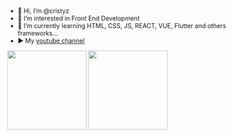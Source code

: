 - 👋 Hi, I’m @cristyz
- 👀 I’m interested in Front End Development
- 🌱 I’m currently learning HTML, CSS, JS, REACT, VUE, Flutter and others frameworks...
- ▶️ My [youtube channel](https://www.youtube.com/@devfront1672)
 
<div>
<img height="180em" src="https://github-readme-stats.vercel.app/api/top-langs/?username=cristyz&layout=compact&langs_count=6&theme=github_dark"/>


<img height="180em" src="https://github-readme-stats.vercel.app/api?username=cristyz&show_icons=true&theme=github_dark&include_all_commits=true&count_private=true"/>
</div>


<!---
cristyz/cristyz is a ✨ special ✨ repository because its `README.md` (this file) appears on your GitHub profile.
You can click the Preview link to take a look at your changes.
--->
